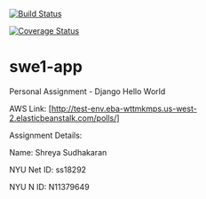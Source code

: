 [![Build Status](https://app.travis-ci.com/Shre26ya/swe1-app.svg?branch=main)](https://app.travis-ci.com/github/Shre26ya/swe1-app)

[![Coverage Status](https://coveralls.io/repos/github/Shre26ya/swe1-app/badge.svg)](https://coveralls.io/github/Shre26ya/swe1-app)

# swe1-app
Personal Assignment - Django Hello World


AWS Link: [http://test-env.eba-wttmkmps.us-west-2.elasticbeanstalk.com/polls/]

Assignment Details: 

Name: Shreya Sudhakaran 

NYU Net ID: ss18292

NYU N ID: N11379649
